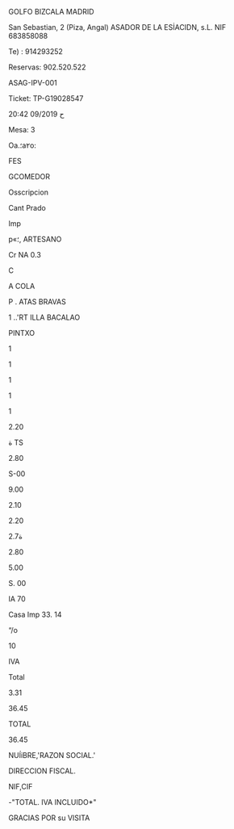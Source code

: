 GOLFO BIZCALA MADRID

San Sebastian, 2 (Piza, Angal)
ASADOR DE  LA ESİACIDN,  s.L.
NIF  683858088

Те) :  914293252

Reservas:  902.520.522

ASAG-IPV-001

Ticket:  TP-G19028547

20:42 09/2019 ح

Mesa:  3

Oa.؛a٢o:

FES

GCOMEDOR

Osscripcion

Cant  Prado

Imp

p«؛,  ARTESANO

Cr  NA  0.3

C

 A  COLA

P  .  ATAS  BRAVAS

1 ..'RT  ILLA  BACALAO

PINTXO

1

1

1

1

1

2.20

ة  TS

2.80

S-00

9.00

2.10

2.20

ة2.7

2.80

5.00

S. 00

IA  70

Casa  Imp
33. 14

“/о

10

IVA

Total

3.31

36.45

TOTAL

36.45

NUÍiBRE,'RAZON  SOCIAL.'

DIRECCION  FISCAL.

NIF,CIF

-"TOTAL.  IVA  INCLUIDO*"

GRACIAS  POR  su  VISITA

